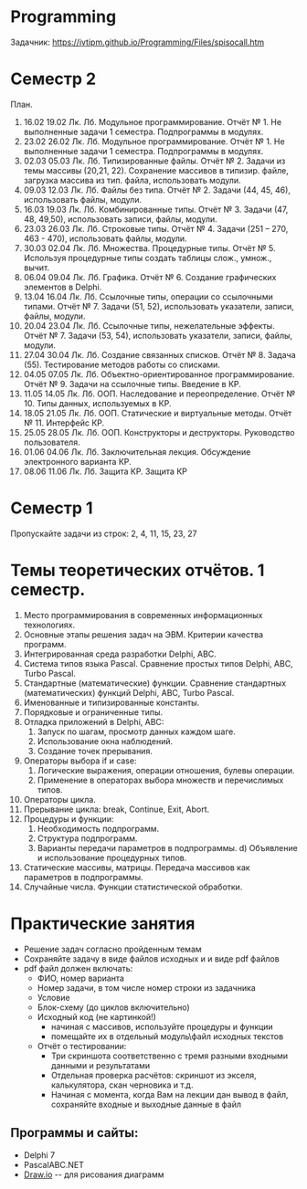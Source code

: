 # Programming

Задачник: https://ivtipm.github.io/Programming/Files/spisocall.htm


# Семестр 2
План.
1. 16.02 19.02 Лк. Лб. Модульное программирование. Отчёт № 1. Не выполненные задачи 1 семестра. Подпрограммы в модулях.
2. 23.02 26.02 Лк. Лб. Модульное программирование. Отчёт № 1. Не выполненные задачи 1 семестра. Подпрограммы в модулях.
3. 02.03 05.03 Лк. Лб. Типизированные файлы. Отчёт № 2. Задачи из темы массивы (20,21, 22). Сохранение массивов в типизир. файле, загрузка массива из тип. файла, использовать модули.
4. 09.03 12.03 Лк. Лб. Файлы без типа. Отчёт № 2. Задачи (44, 45, 46), использовать файлы, модули.
5. 16.03 19.03 Лк. Лб. Комбинированные типы. Отчёт № 3. Задачи (47, 48, 49,50), использовать записи, файлы, модули.
6. 23.03 26.03 Лк. Лб. Строковые типы. Отчёт № 4. Задачи (251 – 270, 463 - 470), использовать файлы, модули.
7. 30.03 02.04 Лк. Лб. Множества. Процедурные типы. Отчёт № 5. Используя процедурные типы создать таблицы слож., умнож., вычит.
8. 06.04 09.04 Лк. Лб. Графика. Отчёт № 6. Создание графических элементов в Delphi.
9. 13.04 16.04 Лк. Лб. Ссылочные типы, операции со ссылочными типами. Отчёт № 7. Задачи (51, 52), использовать указатели, записи, файлы, модули.
10. 20.04 23.04 Лк. Лб. Ссылочные типы, нежелательные эффекты. Отчёт № 7. Задачи (53, 54), использовать указатели, записи, файлы, модули.
11. 27.04 30.04 Лк. Лб. Создание связанных списков. Отчёт № 8. Задача (55). Тестирование методов работы со списками.
12. 04.05 07.05 Лк. Лб. Объектно-ориентированное программирование. Отчёт № 9. Задачи на ссылочные типы. Введение в КР.
13. 11.05 14.05 Лк. Лб. ООП. Наследование и переопределение. Отчёт № 10. Типы данных, используемых в КР.
14. 18.05 21.05 Лк. Лб. ООП. Статические и виртуальные методы. Отчёт № 11. Интерфейс КР.
15. 25.05 28.05 Лк. Лб. ООП. Конструкторы и деструкторы. Руководство пользователя.
16. 01.06 04.06 Лк. Лб. Заключительная лекция. Обсуждение электронного варианта КР.
17. 08.06 11.06 Лк. Лб. Защита КР. Защита КР


# Семестр 1

Пропускайте задачи из строк: 2, 4, 11, 15, 23, 27
# Темы теоретических отчётов. 1 семестр.
1. Место программирования в современных информационных технологиях.
2. Основные этапы решения задач на ЭВМ. Критерии качества программ.
3. Интегрированная среда разработки Delphi, ABC.
4. Система типов языка Pascal. Сравнение простых типов Delphi, ABC, Turbo Pascal.
5. Стандартные (математические) функции. Сравнение стандартных (математических) функций Delphi, ABC, Turbo Pascal.
6. Именованные и типизированные константы.
7. Порядковые и ограниченные типы.
8. Отладка приложений в Delphi, ABC:
   1. Запуск по шагам, просмотр данных каждом шаге.
   1. Использование окна наблюдений.
   1. Создание точек прерывания.
9. Операторы выбора if и case:
    1. Логические выражения, операции отношения, булевы операции.
    1. Применение в операторах выбора множеств и перечислимых типов.
10. Операторы цикла.
11. Прерывание цикла: break, Continue, Exit, Abort.
12. Процедуры и функции:
    1. Необходимость подпрограмм.
    1. Структура подпрограмм.
    1. Варианты передачи параметров в подпрограммы.
  d) Объявление и использование процедурных типов.
13. Статические массивы, матрицы. Передача массивов как параметров в подпрограммы.
14. Случайные числа. Функции статистической обработки. 

# Практические занятия
- Решение задач согласно пройденным темам
- Сохраняйте задачу в виде файлов исходных и и виде pdf файлов
- pdf файл должен включать:
   - ФИО, номер варианта
   - Номер задачи, в том числе номер строки из задачника
   - Условие
   - Блок-схему (до циклов включительно)
   - Исходный код (не картинкой!)
      - начиная с массивов, используйте процедуры и функции
      - помещайте их в отдельный модуль\файл исходных текстов
   - Отчёт о тестировании:
      - Три скриншота соответственно с тремя разными входными данными и результатами
      - Отдельная проверка расчётов: скриншот из экселя, калькулятора, скан черновика и т.д.
      - Начиная с момента, когда Вам на лекции дан вывод в файл, сохраняйте входные и выходные данные в файл


## Программы и сайты:
- Delphi 7
- PascalABC.NET
- [Draw.io](https://app.diagrams.net) -- для рисования диаграмм
